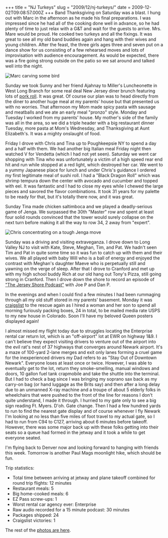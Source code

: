 +++
title = "NJ Turkeys"
slug = "2009/12/nj-turkeys/"
date = 2009-12-02T09:08:57.000Z
+++
Band Thanksgiving on Saturday was a blast. I hung out with Marc in the afternoon as he made his final preparations. I was impressed since he had all of the cooking done well in advance, so he had plenty of time to just relax with a G&T and wait for the guests to arrive. Mrs. Mare would be proud. He cooked two turkeys and all the fixings. It was great to see all my old band buddies again and hang with their wives and young children. After the feast, the three girls ages three and seven put on a dance show for us consisting of a few rehearsed moves and lots of improvisation with audience encouragement. As would be expected, there was a fire going strong outside on the patio so we sat around and talked well into the night.

![Marc carving some bird](/photos/thanksgiving_2009/003_marc_carve.jpg)

Sunday we took Sunny and her friend Ajahnay to Miller's Luncheonette in West Long Branch for some real deal New Jersey diner brunch featuring lots of [pork roll](http://en.wikipedia.org/wiki/Pork_roll). It was great. Of course our plan was to head directly from the diner to another huge meal at my parents' house but that presented us with no worries. That afternoon my Mom made spicy pasta with sausage and meatballs and we ate an early meal "pronzo" style. Monday and Tuesday I worked from my parents' house. My mother's side of the family was all in the area, so we did a triple header with a big restaurant dinner Tuesday, more pasta at Mom's Wednesday, and Thanksgiving at Aunt Elizabeth's. It was a mighty onslaught of food.

Friday I drove with Chris and Tina up to Poughkeepsie NY to spend a day and a half with them. We had another big Italian meal Friday night then watched V for Vendetta (which I had not yet seen). Saturday we went car shopping with Tina who was unfortunately a victim of a high speed rear end hit and run while stopped at a red light, which destroyed her car. We went to a yummy Japanese place for lunch and under Chris's guidance I ordered my first legitimate meal of sushi roll. I had a "Black Dragon Roll" which was shrimp tempura down the center with avocado and cucumber and topped with eel. It was fantastic and I had to close my eyes while I chewed the large pieces and savored the flavor combinations. It took 31 years for my palette to be ready for that, but it's totally there now, and it was great.

Sunday Tina made chicken saltimboca and we played a deadly-serious game of Jenga. We surpassed the 30th "Master" row and spent at least four solid rounds convinced that the tower would surely collapse on the next turn before making it all the way to row 34, 2 away from "expert".

![Chris concentrating on a tough Jenga move](http://www.peterlyons.com/photos/thanksgiving_2009/052_jenga.jpg)

Sunday was a driving and visiting extraveganza. I drove down to Long Valley NJ to visit with Kate, Steve, Meghan, Tim, and Pat. We hadn't seen Tim and Pat in quite some time so it was fun to catch up with them and their wives. We all played with baby Will who is a ball of energy and enjoyed the contrast with Meghan's daughter Maeve who is perpetually still and yawning on the verge of sleep. After that I drove to Cranford and met up with my high school buddy Rich at our old hang out Tony's Pizza, still going strong in Cranford. Then I drove down the shore to record an episode of ["The Jersey Shore Podcast"](http://jerseyshore.libsyn.com/index.php?post_id=555718) with Joe P and Dan P.

In the evenings and when I could find a few minutes I had been rummaging through all my old stuff stored in my parents' basement. Monday it was [craigslist](http://craigslist.org) to the rescue again as I hired a woman and her son to spend all morning furiously packing boxes, 24 in total, to be mailed media rate USPS to my new house in Colorado. Soon I'll have my beloved Queen posters displayed again!

I almost missed my flight today due to struggles locating the Enterprise rental car return lot, which is an "off-airport" lot at EWR on highway 1&9\. I can't believe they expect visiting drivers to venture out of the airport into the evil rat's nest of 37 highways that converges around Newark airport. It's a maze of 100-yard 2-lane merges and exit only lanes forming a cruel game for the inexperienced drivers my Dad refers to as "Stay Out of Downtown Newark". Everyone loses at least once or twice. However, I was able to eventually get to the lot, return they smoke-smelling, manual windows and doors, 10 gallon fuel tank crapmobile and take the shuttle into the terminal. But I had to check a bag since I was bringing my soprano sax back as my carry-on bag (or hand luggage as the Brits say) and then after a long delay due to an unmanned X-ray machine and a troupe of about 5 elderly folks in wheelchairs that were pushed to the front of the line for reasons I don't quite understand, I made it through. I hurried to my gate only to see a big sign reading Ft. Myers. D'oh. Gate change. Then I had a few hundred yards to run to find the nearest gate display and of course whenever I fly Newark I'm looking at no less than five miles of foot travel to my actual gate, so I had to run from C94 to C127, arriving about 6 minutes before takeoff. However, there was some major back up with these folks getting into their seats so a queue had formed in the jetway and it took a while to get everyone seated.

I'm flying back to Denver now and looking forward to hanging with friends this week. Tomorrow is another Paul Mags moonlight hike, which should be fun.

Trip statistics:

*   Total time between arriving at jetway and plane takeoff combined for round trip flights: 12 minutes
*   Restaurant meals: 5
*   Big home-cooked meals: 6
*   EZ Pass screw-ups: 1
*   Worst rental car agency ever: Enterprise
*   Raw audio recorded for a 15 minute podcast: 30 minutes
*   Packages shipped: 24
*   Craigslist victories: 1

The rest of the [photos are here](/app/photos?gallery=thanksgiving_2009).